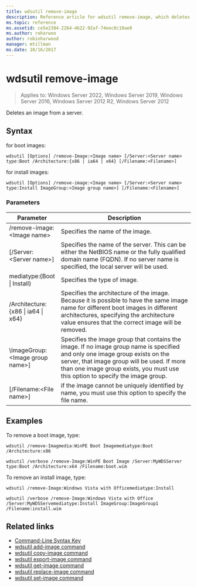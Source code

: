 ```yaml
---
title: wdsutil remove-image
description: Reference article for wdsutil remove-image, which deletes an image from a server.
ms.topic: reference
ms.assetid: ce5e2384-2264-4b22-92af-74eec8c10ae0
ms.author: roharwoo
author: robinharwood
manager: mtillman
ms.date: 10/16/2017
---
```


# wdsutil remove-image

>Applies to: Windows Server 2022, Windows Server 2019, Windows Server 2016, Windows Server 2012 R2, Windows Server 2012

Deletes an image from a server.

## Syntax
for boot images:
```
wdsutil [Options] /remove-Image:<Image name> [/Server:<Server name> type:Boot /Architecture:{x86 | ia64 | x64} [/Filename:<Filename>]
```
for install images:
```
wdsutil [Options] /remove-image:<Image name> [/Server:<Server name> type:Install ImageGroup:<Image group name>] [/Filename:<Filename>]
```
### Parameters

|Parameter|Description|
|-------|--------|
| /remove-image:\<Image name\>|Specifies the name of the image.|
|[/Server:\<Server name\>]|Specifies the name of the server. This can be either the NetBIOS name or the fully qualified domain name (FQDN). If no server name is specified, the local server will be used.|
mediatype:{Boot \| Install}|Specifies the type of image.|
|/Architecture:{x86 \| ia64 \| x64}|Specifies the architecture of the image. Because it is possible to have the same image name for different boot images in different architectures, specifying the architecture value ensures that the correct image will be removed.|
|\ImageGroup:\<Image group name\>]|Specifies the image group that contains the image. If no image group name is specified and only one image group exists on the server, that image group will be used. If more than one image group exists, you must use this option to specify the image group.|
|[/Filename:\<File name\>]|if the image cannot be uniquely identified by name, you must use this option to specify the file name.|

## Examples
To remove a boot image, type:
```
wdsutil /remove-Imagmedia:WinPE Boot Imagemediatype:Boot /Architecture:x86
```
```
wdsutil /verbose /remove-Image:WinPE Boot Image /Server:MyWDSServer type:Boot /Architecture:x64 /Filename:boot.wim
```
To remove an install image, type:
```
wdsutil /remove-Image:Windows Vista with Officemediatype:Install
```
```
wdsutil /verbose /remove-Image:Windows Vista with Office /Server:MyWDSServemediatype:Install ImageGroup:ImageGroup1 /Filename:install.wim
```
## Related links
- [Command-Line Syntax Key](command-line-syntax-key.md)
- [wdsutil add-image command](wdsutil-add-image.md)
- [wdsutil copy-image command](wdsutil-copy-image.md)
- [wdsutil export-image command](wdsutil-export-image.md)
- [wdsutil get-image command](wdsutil-get-image.md)
- [wdsutil replace-image command](wdsutil-replace-image.md)
- [wdsutil set-image command](wdsutil-set-image.md)
